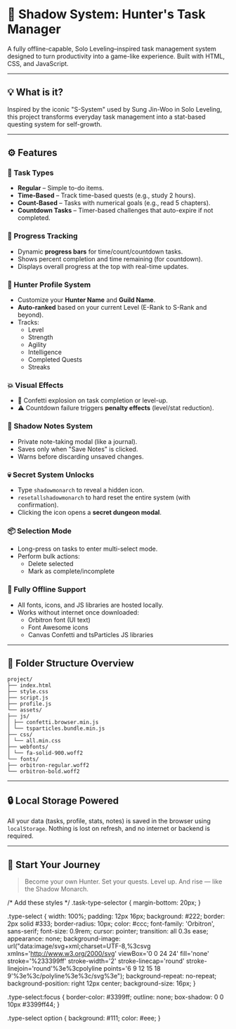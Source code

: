 # 🖤 Shadow System: Hunter's Task Manager

A fully offline-capable, Solo Leveling–inspired task management system designed to turn productivity into a game-like experience. Built with HTML, CSS, and JavaScript.

---

## 💡 What is it?

Inspired by the iconic "S-System" used by Sung Jin-Woo in Solo Leveling, this project transforms everyday task management into a stat-based questing system for self-growth.

---

## ⚙️ Features

### 🎯 Task Types
- **Regular** – Simple to-do items.
- **Time-Based** – Track time-based quests (e.g., study 2 hours).
- **Count-Based** – Tasks with numerical goals (e.g., read 5 chapters).
- **Countdown Tasks** – Timer-based challenges that auto-expire if not completed.

### 🔁 Progress Tracking
- Dynamic **progress bars** for time/count/countdown tasks.
- Shows percent completion and time remaining (for countdown).
- Displays overall progress at the top with real-time updates.

### 🧙 Hunter Profile System
- Customize your **Hunter Name** and **Guild Name**.
- **Auto-ranked** based on your current Level (E-Rank to S-Rank and beyond).
- Tracks:
  - Level
  - Strength
  - Agility
  - Intelligence
  - Completed Quests
  - Streaks

### 💥 Visual Effects
- 🎉 Confetti explosion on task completion or level-up.
- ⚠️ Countdown failure triggers **penalty effects** (level/stat reduction).

### 📒 Shadow Notes System
- Private note-taking modal (like a journal).
- Saves only when "Save Notes" is clicked.
- Warns before discarding unsaved changes.

### 💀 Secret System Unlocks
- Type `shadowmonarch` to reveal a hidden icon.
- `resetallshadowmonarch` to hard reset the entire system (with confirmation).
- Clicking the icon opens a **secret dungeon modal**.

### 📦 Selection Mode
- Long-press on tasks to enter multi-select mode.
- Perform bulk actions:
  - Delete selected
  - Mark as complete/incomplete

### 📶 Fully Offline Support
- All fonts, icons, and JS libraries are hosted locally.
- Works without internet once downloaded:
  - Orbitron font (UI text)
  - Font Awesome icons
  - Canvas Confetti and tsParticles JS libraries

---

## 📁 Folder Structure Overview

    project/
    ├── index.html
    ├── style.css
    ├── script.js
    ├── profile.js
    └── assets/
    ├── js/
    │ ├── confetti.browser.min.js
    │ └── tsparticles.bundle.min.js
    ├── css/
    │ └── all.min.css
    ├── webfonts/
    │ └── fa-solid-900.woff2
    └── fonts/
    ├── orbitron-regular.woff2
    └── orbitron-bold.woff2

---

## 🔒 Local Storage Powered

All your data (tasks, profile, stats, notes) is saved in the browser using `localStorage`. Nothing is lost on refresh, and no internet or backend is required.

---

## 🏁 Start Your Journey

> Become your own Hunter. Set your quests. Level up. And rise — like the Shadow Monarch.


/* Add these styles */
.task-type-selector {
  margin-bottom: 20px;
}

.type-select {
  width: 100%;
  padding: 12px 16px;
  background: #222;
  border: 2px solid #333;
  border-radius: 10px;
  color: #ccc;
  font-family: 'Orbitron', sans-serif;
  font-size: 0.9rem;
  cursor: pointer;
  transition: all 0.3s ease;
  appearance: none;
  background-image: url("data:image/svg+xml;charset=UTF-8,%3csvg xmlns='http://www.w3.org/2000/svg' viewBox='0 0 24 24' fill='none' stroke='%233399ff' stroke-width='2' stroke-linecap='round' stroke-linejoin='round'%3e%3cpolyline points='6 9 12 15 18 9'%3e%3c/polyline%3e%3c/svg%3e");
  background-repeat: no-repeat;
  background-position: right 12px center;
  background-size: 16px;
}

.type-select:focus {
  border-color: #3399ff;
  outline: none;
  box-shadow: 0 0 10px #3399ff44;
}

.type-select option {
  background: #111;
  color: #eee;
}